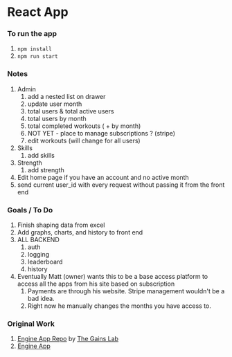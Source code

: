 # React App

### To run the app

1. `npm install`
2. `npm run start`

### Notes

1. Admin
   1. add a nested list on drawer
   2. update user month
   3. total users & total active users
   4. total users by month
   5. total completed workouts ( + by month)
   6. NOT YET - place to manage subscriptions ? (stripe)
   7. edit workouts (will change for all users)
2. Skills
   1. add skills
3. Strength
   1. add strength
4. Edit home page if you have an account and no active month
5. send current user_id with every request without passing it from the front end

### Goals / To Do

1. Finish shaping data from excel
2. Add graphs, charts, and history to front end
3. ALL BACKEND
   1. auth
   2. logging
   3. leaderboard
   4. history
4. Eventually Matt (owner) wants this to be a base access platform to access all the apps from his site based on subscription
   1. Payments are through his website. Stripe management wouldn't be a bad idea.
   2. Right now he manually changes the months you have access to.

### Original Work

1. [Engine App Repo](https://github.com/TheGainsLab/Engine-App) by [The Gains Lab](www.thegainslab.com)
2. [Engine App](https://engine.thegainslab.com)
